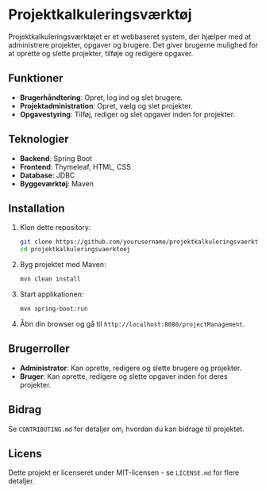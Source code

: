 # Projektkalkuleringsværktøj

Projektkalkuleringsværktøjet er et webbaseret system, der hjælper med at administrere projekter, opgaver og brugere. Det giver brugerne mulighed for at oprette og slette projekter, tilføje og redigere opgaver.

## Funktioner

- **Brugerhåndtering**: Opret, log ind og slet brugere.
- **Projektadministration**: Opret, vælg og slet projekter.
- **Opgavestyring**: Tilføj, rediger og slet opgaver inden for projekter.

## Teknologier

- **Backend**: Spring Boot
- **Frontend**: Thymeleaf, HTML, CSS
- **Database**: JDBC
- **Byggeværktøj**: Maven

## Installation

1. Klon dette repository:
    ```sh
    git clone https://github.com/yourusername/projektkalkuleringsvaerktoej.git
    cd projektkalkuleringsvaerktoej
    ```

2. Byg projektet med Maven:
    ```sh
    mvn clean install
    ```

3. Start applikationen:
    ```sh
    mvn spring-boot:run
    ```

4. Åbn din browser og gå til `http://localhost:8080/projectManagement`.

## Brugerroller

- **Administrator**: Kan oprette, redigere og slette brugere og projekter.
- **Bruger**: Kan oprette, redigere og slette opgaver inden for deres projekter.

## Bidrag

Se `CONTRIBUTING.md` for detaljer om, hvordan du kan bidrage til projektet.

## Licens

Dette projekt er licenseret under MIT-licensen - se `LICENSE.md` for flere detaljer.
